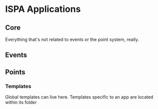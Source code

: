 # ISPA Applications 

## Core
Everything that's not related to events or the point system, really.

## Events


## Points


### Templates
Global templates can live here. Templates specific to an app are located within its folder
